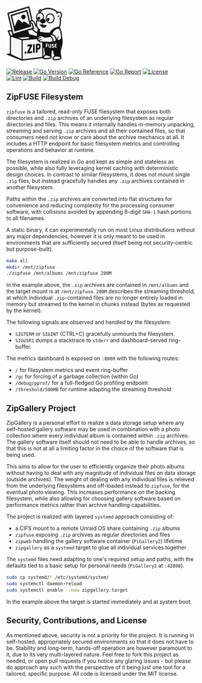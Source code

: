 <div align="left">
    <img alt="Logo" src="assets/zipfuse.png" width="150">
    <br><br>
    <a href="https://github.com/desertwitch/zipfuse/tags"><img alt="Release" src="https://img.shields.io/github/tag/desertwitch/zipfuse.svg"></a>
    <a href="https://go.dev/"><img alt="Go Version" src="https://img.shields.io/badge/go-%3E%3D%201.25.1-%23007d9c"></a>
    <a href="https://pkg.go.dev/github.com/desertwitch/zipfuse"><img alt="Go Reference" src="https://pkg.go.dev/badge/github.com/desertwitch/zipfuse.svg"></a>
    <a href="https://goreportcard.com/report/github.com/desertwitch/zipfuse"><img alt="Go Report" src="https://goreportcard.com/badge/github.com/desertwitch/zipfuse"></a>
    <a href="./LICENSE"><img alt="License" src="https://img.shields.io/github/license/desertwitch/zipfuse"></a>
    <br>
    <a href="https://github.com/desertwitch/zipfuse/actions/workflows/golangci-lint.yml"><img alt="Lint" src="https://github.com/desertwitch/zipfuse/actions/workflows/golangci-lint.yml/badge.svg"></a>
    <a href="https://github.com/desertwitch/zipfuse/actions/workflows/golang-build.yml"><img alt="Build" src="https://github.com/desertwitch/zipfuse/actions/workflows/golang-build.yml/badge.svg"></a>
    <a href="https://github.com/desertwitch/zipfuse/actions/workflows/golang-build-debug.yml"><img alt="Build Debug" src="https://github.com/desertwitch/zipfuse/actions/workflows/golang-build-debug.yml/badge.svg"></a>
</div>

## ZipFUSE Filesystem

`zipfuse` is a tailored, read-only FUSE filesystem that exposes both directories
and `.zip` archives of an underlying filesystem as regular directories and
files. This means it internally handles in-memory unpacking, streaming and
serving `.zip` archives and all their contained files, so that consumers need
not know or care about the archive mechanics at all. It includes a HTTP endpoint
for basic filesystem metrics and controlling operations and behavior at runtime.

The filesystem is realized in Go and kept as simple and stateless as possible,
while also fully leveraging kernel caching with deterministic design choices.
In contrast to similar filesystems, it does not mount single `.zip` files, but
instead gracefully handles any `.zip` archives contained in another filesystem.

Paths within the `.zip` archives are converted into flat structures for
convenience and reducing complexity for the processing consumer software, with
collisions avoided by appending 8-digit `SHA-1` hash portions to all filenames.

A static binary, it can experimentally run on most Linux distributions without
any major dependencies, however it is only meant to be used in environments that
are sufficiently secured (itself being not security-centric but purpose-built).

```bash
make all
mkdir /mnt/zipfuse
./zipfuse /mnt/albums /mnt/zipfuse 200M
```

In the example above, the `.zip` archives are contained in `/mnt/albums` and the
target mount is at `/mnt/zipfuse`. `200M` describes the streaming threshold, at
which individual `.zip`-contained files are no longer entirely loaded in memory
but streamed to the kernel in chunks instead (bytes as requested by the kernel).

The following signals are observed and handled by the filesystem:
- `SIGTERM` or `SIGINT` (CTRL+C) gracefully unmounts the filesystem.
- `SIGUSR1` dumps a stacktrace to `stderr` and dashboard-served ring-buffer.

The metrics dashboard is exposed on `:8000` with the following routes:
- `/` for filesystem metrics and event ring-buffer
- `/gc` for forcing of a garbage collection (within Go)
- `/debug/pprof/` for a full-fledged Go profiling endpoint
- `/threshold/500MB` for runtime adapting the streaming threshold

## ZipGallery Project

ZipGallery is a personal effort to realize a data storage setup where any
self-hosted gallery software may be used in combination with a photo collection
where every individual album is contained within `.zip` archives. The gallery
software itself should not need to be able to handle archives, so that this is
not at all a limiting factor in the choice of the software that is being used.

This aims to allow for the user to efficiently organize their photo albums
without having to deal with any magnitude of individual files on data storage
(outside archives). The weight of dealing with any individual files is relieved
from the underlying filesystems and off-loaded instead to `zipfuse`, for the
eventual photo viewing. This increases performance on the backing filesystem,
while also allowing for choosing gallery software based on performance metrics
rather than archive handling capabilities.

The project is realized with layered `systemd` approach consisting of:
- a CIFS mount to a remote Unraid OS share containing `.zip` albums
- `zipfuse` exposing `.zip` archives as regular directories and files
- `zipweb` handling the gallery software container (`PiGallery2`) lifetime 
- `zipgallery` as a `systemd` target to glue all individual services together

The `systemd` files need adapting to one's required setup and paths, with the
defaults tied to a basic setup for personal needs (`PiGallery2` at `:42800`).

```bash
sudo cp systemd/* /etc/systemd/system/
sudo systemctl daemon-reload
sudo systemctl enable --now zipgallery.target
```

In the example above the target is started immediately and at system boot.

## Security, Contributions, and License

As mentioned above, security is not a priority for the project. It is running in
self-hosted, appropriately secured environments so that it does not have to be.
Stability and long-term, hands-off operation are however paramount to it, due to
its very multi-layered nature. Feel free to fork this project as needed, or open
pull requests if you notice any glaring issues - but please do approach any such
with the perspective of it being just one tool for a tailored, specific purpose.
All code is licensed under the MIT license.
